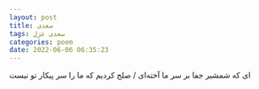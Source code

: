 ```yaml
---
layout: post
title: سعدی
tags: سعدی غزل
categories: poem
date: 2022-06-06 06:35:23
---
```


ای که شمشیر جفا بر سر ما آخته‌ای / صلح کردیم که ما را سر پیکار تو نیست
